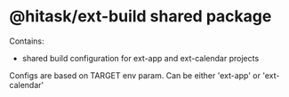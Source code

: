 # @hitask/ext-build shared package

Contains:

* shared build configuration for ext-app and ext-calendar projects

Configs are based on TARGET env param. Can be either 'ext-app' or 'ext-calendar'
